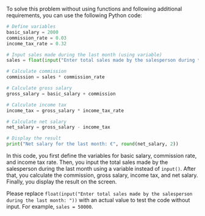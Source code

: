  To solve this problem without using functions and following additional requirements, you can use the following Python code:

```python
# Define variables
basic_salary = 2000
commission_rate = 0.03
income_tax_rate = 0.32

# Input sales made during the last month (using variable)
sales = float(input("Enter total sales made by the salesperson during the last month: "))

# Calculate commission
commission = sales * commission_rate

# Calculate gross salary
gross_salary = basic_salary + commission

# Calculate income tax
income_tax = gross_salary * income_tax_rate

# Calculate net salary
net_salary = gross_salary - income_tax

# Display the result
print("Net salary for the last month: €", round(net_salary, 2))
```

In this code, you first define the variables for basic salary, commission rate, and income tax rate. Then, you input the total sales made by the salesperson during the last month using a variable instead of `input()`. After that, you calculate the commission, gross salary, income tax, and net salary. Finally, you display the result on the screen.

Please replace `float(input("Enter total sales made by the salesperson during the last month: "))` with an actual value to test the code without input. For example, `sales = 50000`.